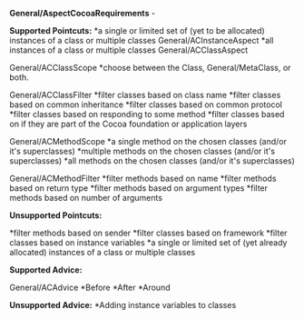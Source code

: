 **General/AspectCocoaRequirements** - 

**Supported Pointcuts:**
*a single or limited set of (yet to be allocated) instances of a class or multiple classes  General/ACInstanceAspect
*all instances of a class or multiple classes  General/ACClassAspect

General/ACClassScope
*choose between the Class, General/MetaClass, or both.

General/ACClassFilter
*filter classes based on class name
*filter classes based on common inheritance
*filter classes based on common protocol
*filter classes based on responding to some method
*filter classes based on if they are part of the Cocoa foundation or application layers

General/ACMethodScope
*a single method on the chosen classes (and/or it's superclasses)
*multiple methods on the chosen classes (and/or it's superclasses)
*all methods on the chosen classes (and/or it's superclasses)

General/ACMethodFilter
*filter methods based on name
*filter methods based on return type
*filter methods based on argument types
*filter methods based on number of arguments

**Unsupported Pointcuts:**

*filter methods based on sender
*filter classes based on framework
*filter classes based on instance variables
*a single or limited set of (yet already allocated) instances of a class or multiple classes

**Supported Advice:**

General/ACAdvice
*Before
*After
*Around

**Unsupported Advice:**
*Adding instance variables to classes